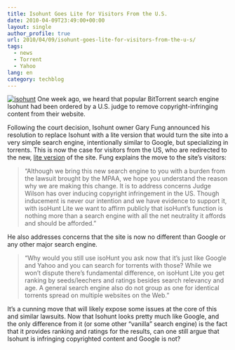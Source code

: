 ```yaml
---
title: Isohunt Goes Lite for Visitors From the U.S.
date: 2010-04-09T23:49:00+00:00
layout: single
author_profile: true
url: 2010/04/09/isohunt-goes-lite-for-visitors-from-the-u-s/
tags:
  - news
  - Torrent
  - Yahoo
lang: en
category: techblog
---
```

[![isohunt](http://lh3.ggpht.com/_vaUVXcmC3OI/S7-2GP3j2FI/AAAAAAAAB5A/owg8LzVhfjc/isohunt_thumb%5B2%5D.jpg?imgmax=800 "isohunt")](http://lh3.ggpht.com/_vaUVXcmC3OI/S7-2ELODGNI/AAAAAAAAB48/fx1y7YSQU28/s1600-h/isohunt%5B4%5D.jpg) One week ago, we heard that popular BitTorrent search engine Isohunt had been ordered by a U.S. judge to remove copyright-infringing content from their website. 

Following the court decision, Isohunt owner Gary Fung announced his resolution to replace Isohunt with a lite version that would turn the site into a very simple search engine, intentionally similar to Google, but specializing in torrents. This is now the case for visitors from the US, who are redirected to the new, [lite version](http://isohunt.hk/lite/) of the site. Fung explains the move to the site’s visitors: 

> “Although we bring this new search engine to you with a burden from the lawsuit brought by the MPAA, we hope you understand the reason why we are making this change. It is to address concerns Judge Wilson has over inducing copyright infringement in the US. Though inducement is never our intention and we have evidence to support it, with isoHunt Lite we want to affirm publicly that isoHunt’s function is nothing more than a search engine with all the net neutrality it affords and should be afforded.”

He also addresses concerns that the site is now no different than Google or any other major search engine. 

> “Why would you still use isoHunt you ask now that it’s just like Google and Yahoo and you can search for torrents with those? While we won’t dispute there’s fundamental difference, on isoHunt Lite you get ranking by seeds/leechers and ratings besides search relevancy and age. A general search engine also do not group as one for identical torrents spread on multiple websites on the Web.”

It’s a cunning move that will likely expose some issues at the core of this and similar lawsuits. Now that Isohunt looks pretty much like Google, and the only difference from it (or some other “vanilla” search engine) is the fact that it provides ranking and ratings for the results, can one still argue that Isohunt is infringing copyrighted content and Google is not?